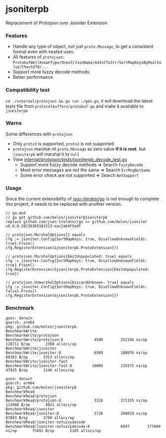 # jsoniterpb
Replacement of Protojson over Jsoniter Extension

### Features
- Handle any type of object, not just `proto.Message`, to get a consistent format even with nested uses
- All features of `protojson`: `ProtobufWellKnownType/Oneof/JsonName/64IntToStr/SortMapKeysByRealValue/CheckUT8/...`
- Support more fuzzy decode methods
- Better performance

### Compatibility test
`cd ./internal/protojson && go run ./gen.go`, it will download the latest tests file from `protocolbuffers/protobuf-go` and make it available to `jsoniterpb`

### Warns
Some differences with `protojson`
- Only `proto3` is supported, `proto2` is not supported
- `protojson` marshal nil `proto.Message` as zero value **if it is root**. but `jsoniterpb` will marshal it to `null`
- View [internal/protojson/tests/jsoniterpb_decode_test.go](internal/protojson/tests/jsoniterpb_decode_test.go)
  - Support more fuzzy decode methods => Search `FuzzyDecode`
  - Most error messages are not the same => Search `ErrMsgNotSame`
  - Some error check are not supported => Search `NotSupport`

### Usage
Since the current extensibility of [json-iterator/go](https://github.com/json-iterator/go) is not enough to complete this project, it needs to be replaced with another version.
```
// go.mod 
// go get github.com/molon/jsoniter@jsoniterpb
replace github.com/json-iterator/go => github.com/molon/jsoniter v0.0.0-20230305181513-eac2ab4f5edf
```

```
// protojson.MarshalOptions{} equals
cfg := jsoniter.Config{SortMapKeys: true, DisallowUnknownFields: true}.Froze()
cfg.RegisterExtension(&jsoniterpb.ProtoExtension{})

// protojson.MarshalOptions{EmitUnpopulated: true} equals
cfg := jsoniter.Config{SortMapKeys: true, DisallowUnknownFields: true}.Froze()
cfg.RegisterExtension(&jsoniterpb.ProtoExtension{EmitUnpopulated: true})

// protojson.UnmarshalOptions{DiscardUnknown: true} equals
cfg := jsoniter.Config{SortMapKeys: true, DisallowUnknownFields: false}.Froze()
cfg.RegisterExtension(&jsoniterpb.ProtoExtension{})
```

### Benchmark
```
goos: darwin
goarch: arm64
pkg: github.com/molon/jsoniterpb
BenchmarkWrite
BenchmarkWrite/protojson
BenchmarkWrite/protojson-8         	    4590	    252336 ns/op	  120711 B/op	    2360 allocs/op
BenchmarkWrite/jsoniter
BenchmarkWrite/jsoniter-8          	    6589	    188076 ns/op	   88383 B/op	    2313 allocs/op
BenchmarkWrite/jsoniter-fast
BenchmarkWrite/jsoniter-fast-8     	   10000	    119375 ns/op	   47925 B/op	    1146 allocs/op
```
```
goos: darwin
goarch: arm64
pkg: github.com/molon/jsoniterpb
BenchmarkRead
BenchmarkRead/protojson
BenchmarkRead/protojson-8         	    3328	    371155 ns/op	  113408 B/op	    4021 allocs/op
BenchmarkRead/jsoniter
BenchmarkRead/jsoniter-8          	    5720	    204019 ns/op	   87803 B/op	    2790 allocs/op
BenchmarkRead/jsoniter-nofuzzydecode
BenchmarkRead/jsoniter-nofuzzydecode-8         	    6697	    177609 ns/op	   75491 B/op	    2185 allocs/op
```
